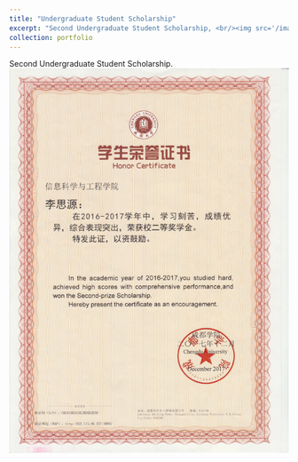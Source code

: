 ```yaml
---
title: "Undergraduate Student Scholarship"
excerpt: "Second Undergraduate Student Scholarship, <br/><img src='/images/scholarship_undergraduate.jpg'>"
collection: portfolio
---
```


Second Undergraduate Student Scholarship. <br/><img src='/images/scholarship_undergraduate.jpg'>
